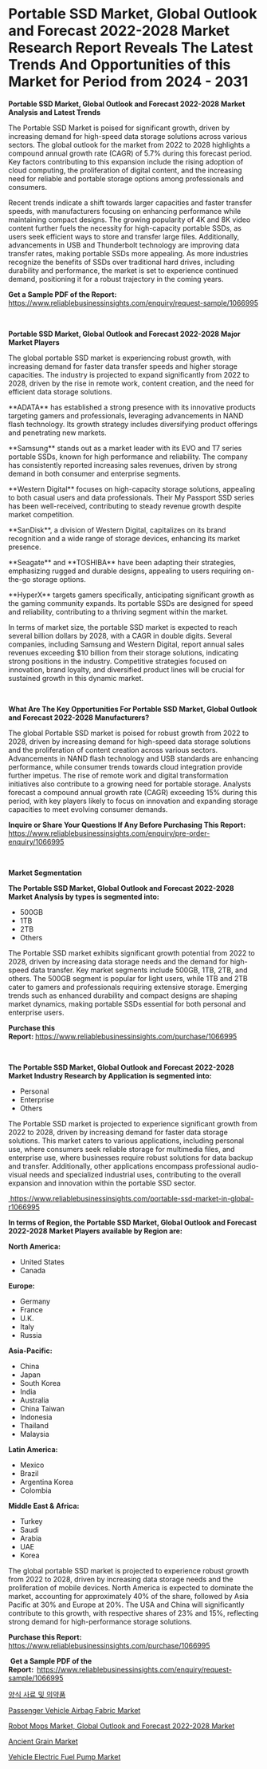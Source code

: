 <p><h1>Portable SSD Market, Global Outlook and Forecast 2022-2028 Market Research Report Reveals The Latest Trends And Opportunities of this Market for Period from 2024 - 2031</h1></p><p><strong>Portable SSD Market, Global Outlook and Forecast 2022-2028 Market Analysis and Latest Trends</strong></p>
<p><p>The Portable SSD Market is poised for significant growth, driven by increasing demand for high-speed data storage solutions across various sectors. The global outlook for the market from 2022 to 2028 highlights a compound annual growth rate (CAGR) of 5.7% during this forecast period. Key factors contributing to this expansion include the rising adoption of cloud computing, the proliferation of digital content, and the increasing need for reliable and portable storage options among professionals and consumers. </p><p>Recent trends indicate a shift towards larger capacities and faster transfer speeds, with manufacturers focusing on enhancing performance while maintaining compact designs. The growing popularity of 4K and 8K video content further fuels the necessity for high-capacity portable SSDs, as users seek efficient ways to store and transfer large files. Additionally, advancements in USB and Thunderbolt technology are improving data transfer rates, making portable SSDs more appealing. As more industries recognize the benefits of SSDs over traditional hard drives, including durability and performance, the market is set to experience continued demand, positioning it for a robust trajectory in the coming years.</p></p>
<p><strong>Get a Sample PDF of the Report:&nbsp;</strong> <a href="https://www.reliablebusinessinsights.com/enquiry/request-sample/1066995">https://www.reliablebusinessinsights.com/enquiry/request-sample/1066995</a></p>
<p>&nbsp;</p>
<p><strong>Portable SSD Market, Global Outlook and Forecast 2022-2028 Major Market Players</strong></p>
<p><p>The global portable SSD market is experiencing robust growth, with increasing demand for faster data transfer speeds and higher storage capacities. The industry is projected to expand significantly from 2022 to 2028, driven by the rise in remote work, content creation, and the need for efficient data storage solutions.</p><p>**ADATA** has established a strong presence with its innovative products targeting gamers and professionals, leveraging advancements in NAND flash technology. Its growth strategy includes diversifying product offerings and penetrating new markets.</p><p>**Samsung** stands out as a market leader with its EVO and T7 series portable SSDs, known for high performance and reliability. The company has consistently reported increasing sales revenues, driven by strong demand in both consumer and enterprise segments.</p><p>**Western Digital** focuses on high-capacity storage solutions, appealing to both casual users and data professionals. Their My Passport SSD series has been well-received, contributing to steady revenue growth despite market competition.</p><p>**SanDisk**, a division of Western Digital, capitalizes on its brand recognition and a wide range of storage devices, enhancing its market presence.</p><p>**Seagate** and **TOSHIBA** have been adapting their strategies, emphasizing rugged and durable designs, appealing to users requiring on-the-go storage options.</p><p>**HyperX** targets gamers specifically, anticipating significant growth as the gaming community expands. Its portable SSDs are designed for speed and reliability, contributing to a thriving segment within the market.</p><p>In terms of market size, the portable SSD market is expected to reach several billion dollars by 2028, with a CAGR in double digits. Several companies, including Samsung and Western Digital, report annual sales revenues exceeding $10 billion from their storage solutions, indicating strong positions in the industry. Competitive strategies focused on innovation, brand loyalty, and diversified product lines will be crucial for sustained growth in this dynamic market.</p></p>
<p>&nbsp;</p>
<p><strong>What Are The Key Opportunities For Portable SSD Market, Global Outlook and Forecast 2022-2028 Manufacturers?</strong></p>
<p><p>The global Portable SSD market is poised for robust growth from 2022 to 2028, driven by increasing demand for high-speed data storage solutions and the proliferation of content creation across various sectors. Advancements in NAND flash technology and USB standards are enhancing performance, while consumer trends towards cloud integration provide further impetus. The rise of remote work and digital transformation initiatives also contribute to a growing need for portable storage. Analysts forecast a compound annual growth rate (CAGR) exceeding 15% during this period, with key players likely to focus on innovation and expanding storage capacities to meet evolving consumer demands.</p></p>
<p><strong>Inquire or Share Your Questions If Any Before Purchasing This Report:</strong> <a href="https://www.reliablebusinessinsights.com/enquiry/pre-order-enquiry/1066995">https://www.reliablebusinessinsights.com/enquiry/pre-order-enquiry/1066995</a></p>
<p>&nbsp;</p>
<p><strong>Market Segmentation</strong></p>
<p><strong>The Portable SSD Market, Global Outlook and Forecast 2022-2028 Market Analysis by types is segmented into:</strong></p>
<p><ul><li>500GB</li><li>1TB</li><li>2TB</li><li>Others</li></ul></p>
<p><p>The Portable SSD market exhibits significant growth potential from 2022 to 2028, driven by increasing data storage needs and the demand for high-speed data transfer. Key market segments include 500GB, 1TB, 2TB, and others. The 500GB segment is popular for light users, while 1TB and 2TB cater to gamers and professionals requiring extensive storage. Emerging trends such as enhanced durability and compact designs are shaping market dynamics, making portable SSDs essential for both personal and enterprise users.</p></p>
<p><strong>Purchase this Report:&nbsp;</strong><a href="https://www.reliablebusinessinsights.com/purchase/1066995">https://www.reliablebusinessinsights.com/purchase/1066995</a></p>
<p>&nbsp;</p>
<p><strong>The Portable SSD Market, Global Outlook and Forecast 2022-2028 Market Industry Research by Application is segmented into:</strong></p>
<p><ul><li>Personal</li><li>Enterprise</li><li>Others</li></ul></p>
<p><p>The Portable SSD market is projected to experience significant growth from 2022 to 2028, driven by increasing demand for faster data storage solutions. This market caters to various applications, including personal use, where consumers seek reliable storage for multimedia files, and enterprise use, where businesses require robust solutions for data backup and transfer. Additionally, other applications encompass professional audio-visual needs and specialized industrial uses, contributing to the overall expansion and innovation within the portable SSD sector.</p></p>
<p><a href="https://www.reliablebusinessinsights.com/portable-ssd-market-in-global-r1066995">&nbsp;https://www.reliablebusinessinsights.com/portable-ssd-market-in-global-r1066995</a></p>
<p><strong>In terms of Region, the Portable SSD Market, Global Outlook and Forecast 2022-2028 Market Players available by Region are:</strong></p>
<p>
    <p> <strong> North America: </strong>
        <ul>
            <li>United States</li>
            <li>Canada</li>
        </ul>
        </p> 
    <p> <strong> Europe: </strong>
        <ul>
            <li>Germany</li>
            <li>France</li>
            <li>U.K.</li>
            <li>Italy</li>
            <li>Russia</li>
        </ul>
        </p> 
    <p> <strong> Asia-Pacific: </strong>
        <ul>
            <li>China</li>
            <li>Japan</li>
            <li>South Korea</li>
            <li>India</li>
            <li>Australia</li>
            <li>China Taiwan</li>
            <li>Indonesia</li>
            <li>Thailand</li>
            <li>Malaysia</li>
        </ul>
        </p> 
    <p> <strong> Latin America: </strong>
        <ul>
            <li>Mexico</li>
            <li>Brazil</li>
            <li>Argentina Korea</li>
            <li>Colombia</li>
        </ul>
        </p> 
    <p> <strong> Middle East & Africa: </strong>
        <ul>
            <li>Turkey</li>
            <li>Saudi</li>
            <li>Arabia</li>
            <li>UAE</li>
            <li>Korea</li>
        </ul>
    </p>
    </p>
<p><p>The global portable SSD market is projected to experience robust growth from 2022 to 2028, driven by increasing data storage needs and the proliferation of mobile devices. North America is expected to dominate the market, accounting for approximately 40% of the share, followed by Asia Pacific at 30% and Europe at 20%. The USA and China will significantly contribute to this growth, with respective shares of 23% and 15%, reflecting strong demand for high-performance storage solutions.</p></p>
<p><strong>Purchase this Report: </strong><a href="https://www.reliablebusinessinsights.com/purchase/1066995">https://www.reliablebusinessinsights.com/purchase/1066995</a></p>
<p>&nbsp;<strong>Get a Sample PDF of the Report:&nbsp;&nbsp;</strong><a href="https://www.reliablebusinessinsights.com/enquiry/request-sample/1066995">https://www.reliablebusinessinsights.com/enquiry/request-sample/1066995</a></p>
<p><strong></strong></p>
<p><p><a href="https://medium.com/@macking460/2024%EB%85%84%EB%B6%80%ED%84%B0-2031%EB%85%84%EA%B9%8C%EC%A7%80%EC%9D%98-%EA%B8%80%EB%A1%9C%EB%B2%8C-%EC%88%98%EC%82%B0-%EC%96%91%EC%8B%9D-%EC%82%AC%EB%A3%8C-%EB%B0%8F-%EC%9D%98%EC%95%BD%ED%92%88-%EC%8B%9C%EC%9E%A5-%EA%B8%B0%ED%9A%8C%EC%99%80-%EC%A0%84%EB%A7%9D-053ab736b7ca">양식 사료 및 의약품</a></p><p><a href="https://medium.com/@lianapter60/passenger-vehicle-airbag-fabric-market-size-share-trends-analysis-report-by-end-use-front-170d444d3104">Passenger Vehicle Airbag Fabric Market</a></p><p><a href="https://github.com/bmorecock/Market-Research-Report-List-5/blob/main/robot-mops-market-global-outlook-and-forecast-2022-2028-market.md">Robot Mops Market, Global Outlook and Forecast 2022-2028 Market</a></p><p><a href="https://www.linkedin.com/pulse/strategic-insights-global-ancient-grain-market-trends-2024-o6iof?trackingId=%2BTfMOSNHTw65TsAQmBM3yA%3D%3D">Ancient Grain Market</a></p><p><a href="https://medium.com/@colin.dunca43545/global-vehicle-electric-fuel-pump-market-is-projected-to-grow-at-a-cagr-of-10-2-4ff5dc5dd95f">Vehicle Electric Fuel Pump Market</a></p></p>